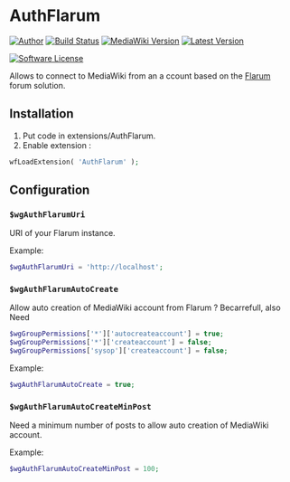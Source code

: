 # AuthFlarum

[![Author][ico-twitter]][link-twitter]
[![Build Status][ico-ghactions]][link-ghactions]
[![MediaWiki Version][ico-mediawiki]][link-mediawiki]
[![Latest Version][ico-version]][link-packagist]

[![Software License][ico-license]](LICENSE)

Allows to connect to MediaWiki from an a ccount based on the [Flarum](https://flarum.org/) forum solution.

## Installation

1. Put code in extensions/AuthFlarum.
2. Enable extension :

```php
wfLoadExtension( 'AuthFlarum' );
```

## Configuration

### `$wgAuthFlarumUri`

URI of your Flarum instance.

Example:

```php
$wgAuthFlarumUri = 'http://localhost';
```

### `$wgAuthFlarumAutoCreate`

Allow auto creation of MediaWiki account from Flarum ? Becarrefull, also Need

```php
$wgGroupPermissions['*']['autocreateaccount'] = true;
$wgGroupPermissions['*']['createaccount'] = false;
$wgGroupPermissions['sysop']['createaccount'] = false;
```

Example:

```php
$wgAuthFlarumAutoCreate = true;
```

### `$wgAuthFlarumAutoCreateMinPost`

Need a minimum number of posts to allow auto creation of MediaWiki account.

Example:

```php
$wgAuthFlarumAutoCreateMinPost = 100;
```

[ico-twitter]: https://img.shields.io/static/v1?label=Author&message=llaumgui&color=000&logo=x&style=flat-square
[link-twitter]: https://twitter.com/llaumgui
[ico-mediawiki]: https://img.shields.io/static/v1?label=mediawiki&message=%E2%89%A51.36&color=cd1f44&logo=wikipedia&style=flat-square
[link-mediawiki]: https://www.mediawiki.org/
[ico-ghactions]: https://img.shields.io/github/actions/workflow/status/llaumgui/mw-auth-flarum/devops.yaml?branch=main&style=flat-square&logo=github&label=Tests
[link-ghactions]: https://github.com/llaumgui/mw-auth-flarum/actions
[ico-version]: https://img.shields.io/packagist/v/llaumgui/mw-auth-flarum.svg?include_prereleases&label=Package%20version&style=flat-square&logo=packagist
[link-packagist]: https://packagist.org/packages/llaumgui/mw-auth-flarum
[ico-license]: https://img.shields.io/github/license/llaumgui/mw-auth-flarum?style=flat-square
